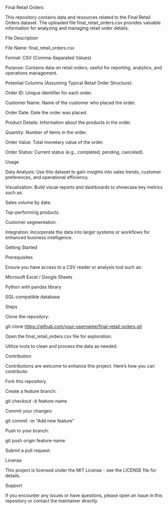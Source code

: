 Final Retail Orders

This repository contains data and resources related to the Final Retail Orders dataset. The uploaded file final_retail_orders.csv provides valuable information for analyzing and managing retail order details.

File Description

File Name: final_retail_orders.csv

Format: CSV (Comma-Separated Values)

Purpose: Contains data on retail orders, useful for reporting, analytics, and operations management.

Potential Columns (Assuming Typical Retail Order Structure):

Order ID: Unique identifier for each order.

Customer Name: Name of the customer who placed the order.

Order Date: Date the order was placed.

Product Details: Information about the products in the order.

Quantity: Number of items in the order.

Order Value: Total monetary value of the order.

Order Status: Current status (e.g., completed, pending, canceled).

Usage

Data Analysis: Use this dataset to gain insights into sales trends, customer preferences, and operational efficiency.

Visualization: Build visual reports and dashboards to showcase key metrics such as:

Sales volume by date.

Top-performing products.

Customer segmentation.

Integration: Incorporate the data into larger systems or workflows for enhanced business intelligence.

Getting Started

Prerequisites

Ensure you have access to a CSV reader or analysis tool such as:

Microsoft Excel / Google Sheets

Python with pandas library

SQL-compatible database

Steps

Clone the repository:

git clone https://github.com/your-username/final-retail-orders.git

Open the final_retail_orders.csv file for exploration.

Utilize tools to clean and process the data as needed.

Contribution

Contributions are welcome to enhance this project. Here’s how you can contribute:

Fork this repository.

Create a feature branch:

git checkout -b feature-name

Commit your changes:

git commit -m "Add new feature"

Push to your branch:

git push origin feature-name

Submit a pull request.

License

This project is licensed under the MIT License - see the LICENSE file for details.

Support

If you encounter any issues or have questions, please open an issue in this repository or contact the maintainer directly.
